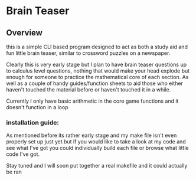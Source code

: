 # Brain Teaser

## Overview
this is a simple CLI based program designed to act as both a study aid and fun little brain teaser, similar to crossword puzzles on a newspaper.

Clearly this is very early stage but I plan to have brain teaser questions up to calculus level questions, nothing that would make your head explode but enough for someone to practice the mathematical core of each section. As well as a couple of handy guides/function sheets to aid those who either haven't touched the material before or haven't touched it in a while.

Currently I only have basic arithmetic in the core game functions and it doesn't function in a loop

### installation guide:

As mentioned before its rather early stage and my make file isn't even properly set up just yet but if you would like to take a look at my code and see what I've got you could individually build each file or browse what little code I've got. 

Stay tuned and I will soon put together a real makefile and it could actually be ran
